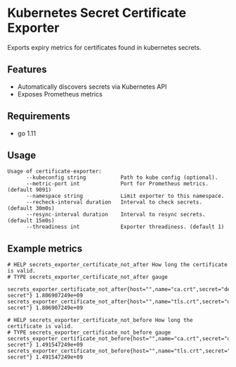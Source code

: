 # Kubernetes Secret Certificate Exporter

Exports expiry metrics for certificates found in kubernetes secrets.

## Features

  - Automatically discovers secrets via Kubernetes API
  - Exposes Prometheus metrics

## Requirements

  - go 1.11

## Usage

```
Usage of certificate-exporter:
      --kubeconfig string           Path to kube config (optional).
      --metric-port int             Port for Prometheus metrics. (default 9091)
      --namespace string            Limit exporter to this namespace.
      --recheck-interval duration   Interval to check secrets. (default 30m0s)
      --resync-interval duration    Interval to resync secrets. (default 15m0s)
      --threadiness int             Exporter threadiness. (default 1)
```

## Example metrics

```
# HELP secrets_exporter_certificate_not_after How long the certificate is valid.
# TYPE secrets_exporter_certificate_not_after gauge

secrets_exporter_certificate_not_after{host="",name="ca.crt",secret="default/my-secret"} 1.806907249e+09
secrets_exporter_certificate_not_after{host="",name="tls.crt",secret="default/my-secret"} 1.806907249e+09

# HELP secrets_exporter_certificate_not_before How long the certificate is valid.
# TYPE secrets_exporter_certificate_not_before gauge
secrets_exporter_certificate_not_before{host="",name="ca.crt",secret="default/my-secret"} 1.491547249e+09
secrets_exporter_certificate_not_before{host="",name="tls.crt",secret="default/my-secret"} 1.491547249e+09
```
